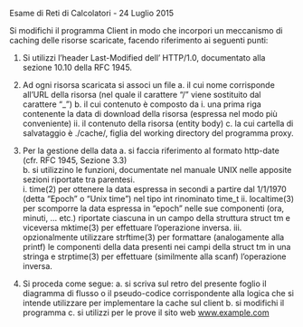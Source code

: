 Esame di Reti di Calcolatori - 24 Luglio 2015

Si modifichi il programma Client in modo che incorpori un meccanismo di caching delle risorse scaricate, facendo riferimento ai seguenti punti: 

1. Si utilizzi l’header Last-Modified dell’ HTTP/1.0, documentato alla sezione 10.10 della RFC 1945.

2. Ad ogni risorsa scaricata si associ un file 
  a. il cui nome corrisponde all’URL della risorsa (nel quale il carattere “/” viene sostituito dal carattere “_”)
  b. il cui contenuto è composto da 
    i. una prima riga contenente la data di download della risorsa (espressa nel modo più conveniente)
    ii. il contenuto della risorsa (entity body)
  c. la cui cartella di salvataggio è ./cache/, figlia del working directory del programma proxy. 

3. Per la gestione della data 
  a. si  faccia riferimento al formato  http-date (cfr. RFC 1945, Sezione 3.3)   
  b. si utilizzino le funzioni, documentate nel manuale UNIX  nelle apposite sezioni riportate tra parentesi.  
    i. time(2) per ottenere la data espressa in secondi a partire dal 1/1/1970 (detta “Epoch” o “Unix time”) nel tipo int rinominato time_t 
    ii. localtime(3) per scomporre la data espressa in “epoch” nelle sue componenti  (ora, minuti, ... etc.) riportate ciascuna in un campo della struttura struct tm  e viceversa  mktime(3) per effettuare l’operazione inversa.
    iii. opzionalmente utilizzare strftime(3) per formattare (analogamente  alla printf) le componenti della data presenti nei campi della struct tm in una stringa e strptime(3)  per effettuare (similmente alla scanf) l’operazione inversa. 

4. Si proceda come segue: 
  a. si scriva sul retro del presente foglio il diagramma di flusso o il pseudo-codice corrispondente alla logica che si intende utilizzare per implementare la cache sul client 
  b. si  modifichi il programma 
  c. si utilizzi per le prove il sito web www.example.com
